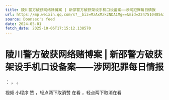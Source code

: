 ```yaml
---
title: 陵川警方破获网络赌博案 | 新邵警方破获架设手机口设备案——涉网犯罪每日情报
url: https://mp.weixin.qq.com/s?__biz=MzAxMzkzNDA1Mg==&mid=2247510485&idx=1&sn=6f6c16f23d54ef8796d5ae0dd8b574ec
source: Doonsec's feed
date: 2024-05-01
fetch_date: 2025-10-06T17:15:12.138570
---
```


# 陵川警方破获网络赌博案 | 新邵警方破获架设手机口设备案——涉网犯罪每日情报

：
，
。

视频
小程序
赞
，轻点两下取消赞
在看
，轻点两下取消在看